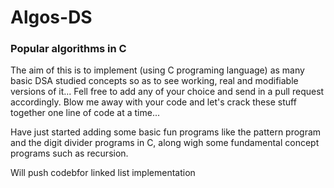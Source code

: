 # Algos-DS
### Popular algorithms in C
The aim of this is to implement (using C programing language) as many basic DSA studied concepts so as to see working, real and modifiable versions of it...
Fell free to add any of your choice and send in a pull request accordingly.
Blow me away with your code and let's crack these stuff together one line of code at a time...

Have just started adding some basic fun programs like the pattern program and the digit divider programs in C, along wigh some fundamental concept programs such as recursion.

Will push codebfor linked list implementation 
